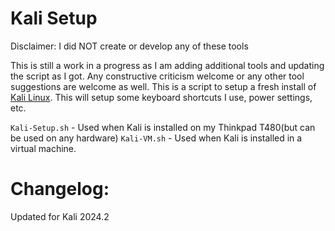 # Kali Setup
Disclaimer: I did NOT create or develop any of these tools

This is still a work in a progress as I am adding additional tools and updating the script as I got. Any constructive criticism welcome or any other tool suggestions are welcome as well. This is a script to setup a fresh install of [Kali Linux](https://www.kali.org/). This will setup some keyboard shortcuts I use, power settings, etc.

`Kali-Setup.sh` - Used when Kali is installed on my Thinkpad T480(but can be used on any hardware)
`Kali-VM.sh` - Used when Kali is installed in a virtual machine.

# Changelog:
Updated for Kali 2024.2

